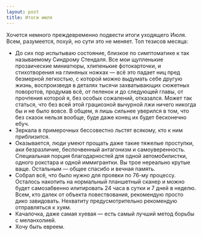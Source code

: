 ```yaml
---
layout: post
title: Итоги июля
---
```


Хочется немного преждевременно подвести итоги уходящего Июля. Всем,&nbsp;разумеется,&nbsp;похуй,&nbsp;но сути это не меняет. Топ тезисов месяца:

- До сих пор испытываю состояние,&nbsp;близкое по симптоматике к так называемому Синдрому Стендаля. Все мои щупленькие прозаические миниатюры,&nbsp;хлипенькие фотокарточки,&nbsp;и стихотворения на глиняных ножках — всё это падает ниц пред безмерной легкостью,&nbsp;с которой можно выдумать себе другую жизнь,&nbsp;воспроизведя в деталях тысячи захватывающих сюжетных поворотов, продумав всё, от пеленок и до следующей главы, от прочтения которой я, без особых сожалений, отказался. Может так статься,&nbsp;что без всей этой грациозной вычурной лжи ничего никогда бы и не было вовсе. В общем,&nbsp;я лишь сильнее уверился в том,&nbsp;что без сказок нельзя вообще, буде даже конец их будет бесконечно ебуч.
- Зеркала в примерочных бессовестно льстят всякому,&nbsp;кто к ним приблизится.
- Оказывается,&nbsp;люди умеют прощать даже такие тяжелые проступки, аки безразличие,&nbsp;беспочвенный антагонизм и самоуверенность. Специальная порция благодарностей для одной автомобилистки, одного рокстара и одной иммигрантки. Вы трое нереально крутые ваще. Остальным — общее спасибо и вечная память.
- Собрал всё, что было нужно для проявки по 76-му процессу. Осталось накопить на нормальный планшетный сканер и можно будет самозабвенно илитировать 24 часа в сутки и 7 дней в неделю. Всем,&nbsp;кто далек от объекта повествования,&nbsp;рекомендую просто дико завидовать. Нехватиту предусмотрительно рекомендую отправляться к хуям.
- Качалочка,&nbsp;даже самая хуевая — есть самый лучший метод борьбы с меланхолией.
- Хочу быть евреем.
